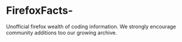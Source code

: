 FirefoxFacts-
=============

Unofficial firefox wealth of coding information.
We strongly encourage community additions too our growing archive.
